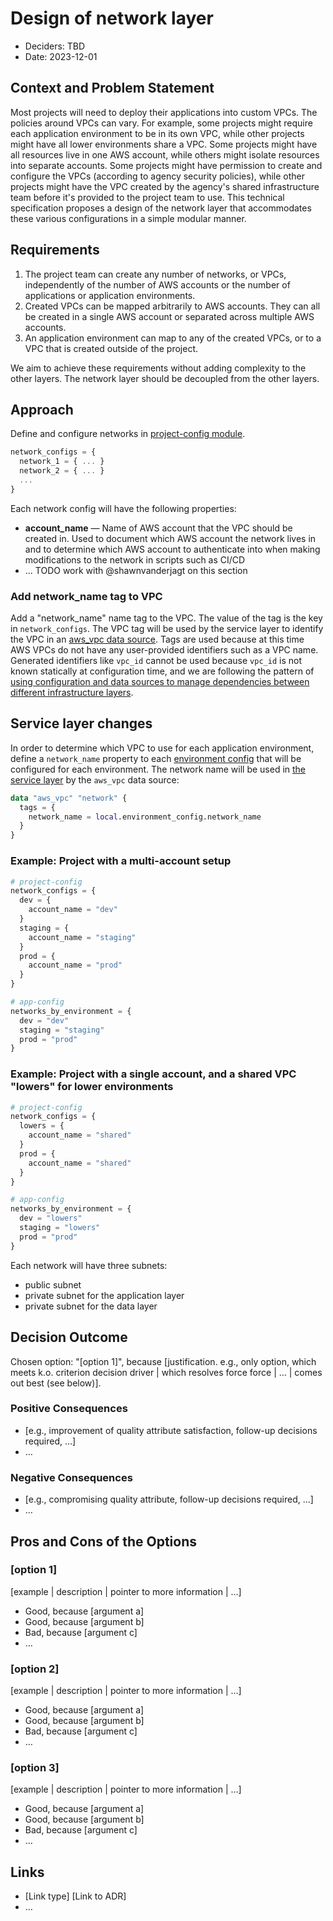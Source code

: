 # Design of network layer

* Deciders: TBD
* Date: 2023-12-01

## Context and Problem Statement

Most projects will need to deploy their applications into custom VPCs. The policies around VPCs can vary. For example, some projects might require each application environment to be in its own VPC, while other projects might have all lower environments share a VPC. Some projects might have all resources live in one AWS account, while others might isolate resources into separate accounts. Some projects might have permission to create and configure the VPCs (according to agency security policies), while other projects might have the VPC created by the agency's shared infrastructure team before it's provided to the project team to use. This technical specification proposes a design of the network layer that accommodates these various configurations in a simple modular manner.

## Requirements

1. The project team can create any number of networks, or VPCs, independently of the number of AWS accounts or the number of applications or application environments.
2. Created VPCs can be mapped arbitrarily to AWS accounts. They can all be created in a single AWS account or separated across multiple AWS accounts.
3. An application environment can map to any of the created VPCs, or to a VPC that is created outside of the project.

We aim to achieve these requirements without adding complexity to the other layers. The network layer should be decoupled from the other layers.

## Approach

Define and configure networks in [project-config module](/infra/project-config/main.tf).

```terraform
network_configs = {
  network_1 = { ... }
  network_2 = { ... }
  ...
}
```

Each network config will have the following properties:

* **account_name** — Name of AWS account that the VPC should be created in. Used to document which AWS account the network lives in and to determine which AWS account to authenticate into when making modifications to the network in scripts such as CI/CD 
* ... TODO work with @shawnvanderjagt on this section

### Add network_name tag to VPC

Add a "network_name" name tag to the VPC. The value of the tag is the key in `network_configs`. The VPC tag will be used by the service layer to identify the VPC in an [aws_vpc data source](https://registry.terraform.io/providers/hashicorp/aws/latest/docs/data-sources/vpc). Tags are used because at this time AWS VPCs do not have any user-provided identifiers such as a VPC name. Generated identifiers like `vpc_id` cannot be used because `vpc_id` is not known statically at configuration time, and we are following the pattern of [using configuration and data sources to manage dependencies between different infrastructure layers](/docs/infra/module-dependencies.md#use-config-modules-and-data-resources-to-manage-dependencies-between-root-modules).

## Service layer changes

In order to determine which VPC to use for each application environment, define a `network_name` property to each [environment config](/infra/app/app-config/env-config/) that will be configured for each environment. The network name will be used in [the service layer](/infra/app/service/main.tf) by the `aws_vpc` data source:

```terraform
data "aws_vpc" "network" {
  tags = {
    network_name = local.environment_config.network_name
  }
}
```

### Example: Project with a multi-account setup

```terraform
# project-config
network_configs = {
  dev = {
    account_name = "dev"
  }
  staging = {
    account_name = "staging"
  }
  prod = {
    account_name = "prod"
  }
}

# app-config
networks_by_environment = {
  dev = "dev"
  staging = "staging"
  prod = "prod"
}
```

### Example: Project with a single account, and a shared VPC "lowers" for lower environments

```terraform
# project-config
network_configs = {
  lowers = {
    account_name = "shared"
  }
  prod = {
    account_name = "shared"
  }
}

# app-config
networks_by_environment = {
  dev = "lowers"
  staging = "lowers"
  prod = "prod"
}
```

Each network will have three subnets:

* public subnet
* private subnet for the application layer
* private subnet for the data layer

## Decision Outcome

Chosen option: "[option 1]", because [justification. e.g., only option, which meets k.o. criterion decision driver | which resolves force force | … | comes out best (see below)].

### Positive Consequences <!-- optional -->

* [e.g., improvement of quality attribute satisfaction, follow-up decisions required, …]
* …

### Negative Consequences <!-- optional -->

* [e.g., compromising quality attribute, follow-up decisions required, …]
* …

## Pros and Cons of the Options <!-- optional -->

### [option 1]

[example | description | pointer to more information | …] <!-- optional -->

* Good, because [argument a]
* Good, because [argument b]
* Bad, because [argument c]
* … <!-- numbers of pros and cons can vary -->

### [option 2]

[example | description | pointer to more information | …] <!-- optional -->

* Good, because [argument a]
* Good, because [argument b]
* Bad, because [argument c]
* … <!-- numbers of pros and cons can vary -->

### [option 3]

[example | description | pointer to more information | …] <!-- optional -->

* Good, because [argument a]
* Good, because [argument b]
* Bad, because [argument c]
* … <!-- numbers of pros and cons can vary -->

## Links <!-- optional -->

* [Link type] [Link to ADR] <!-- example: Refined by [ADR-0005](0005-example.md) -->
* … <!-- numbers of links can vary -->
